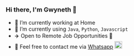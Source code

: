 ### Hi there, I'm Gwyneth 👋

* 🔭 I’m currently working at Home
* 🌱 I’m currently using `Java`, `Python`, `Javascript`
* ✈️ Open to Remote Job Opportunities 🍻
* 👀 Feel free to contact me via [Whatsapp](https://wa.me/+84981956089) <img src="https://raw.githubusercontent.com/FortAwesome/Font-Awesome/6.x/svgs/brands/whatsapp.svg" width="20" height="20"> 
<!--
**derimouse/derimouse** is a ✨ _special_ ✨ repository because its `README.md` (this file) appears on your GitHub profile.

Here are some ideas to get you started:

- 🔭 I’m currently working on ...
- 🌱 I’m currently learning ...
- 👯 I’m looking to collaborate on ...
- 🤔 I’m looking for help with ...
- 💬 Ask me about ...
- 📫 How to reach me: ...
- 😄 Pronouns: ...
- ⚡ Fun fact: ...
-->
